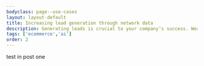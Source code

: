 ```yaml
---
bodyclass: page--use-cases
layout: layout-default
title: Increasing lead generation through network data
description: Generating leads is crucial to your company’s success. Weaviate significantly improved lead generation rates.
tags: ['ecommerce','ai']
order: 2
---
```


<p>test in post one</p>